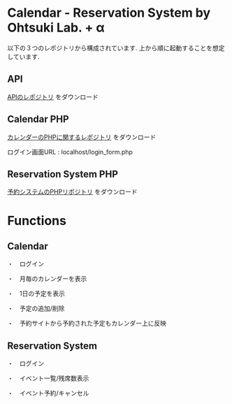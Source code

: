# Calendar - Reservation System by Ohtsuki Lab. + α
以下の３つのレポジトリから構成されています.
上から順に起動することを想定しています.

## API
[APIのレポジトリ](https://github.com/mayukorin/calendar-reserve-app) をダウンロード


## Calendar PHP
[カレンダーのPHPに関するレポジトリ](https://github.com/woody-san/Calender_php) をダウンロード

ログイン画面URL : localhost/login_form.php


## Reservation System PHP
[予約システムのPHPリポジトリ](https://github.com/sk0025/reservation_php) をダウンロード


# Functions
## Calendar
・　ログイン

・　月毎のカレンダーを表示

・　1日の予定を表示

・　予定の追加/削除

・　予約サイトから予約された予定もカレンダー上に反映

## Reservation System
・　ログイン

・　イベント一覧/残席数表示

・　イベント予約/キャンセル
